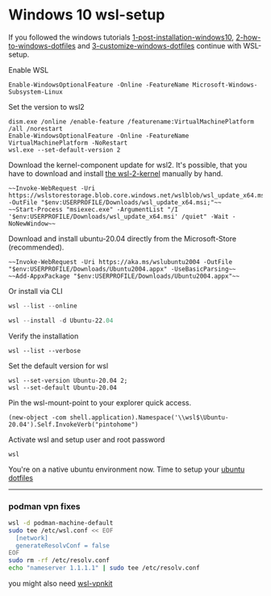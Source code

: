 # Windows 10 wsl-setup

If you followed the windows tutorials [1-post-installation-windows10](1-post-installation-windows10.md),
[2-how-to-windows-dotfiles](2-how-to-windows-dotfiles.md) and
[3-customize-windows-dotfiles](3-customize-windows-dotfiles.md) continue with WSL-setup.


Enable WSL

    Enable-WindowsOptionalFeature -Online -FeatureName Microsoft-Windows-Subsystem-Linux

Set the version to wsl2

    dism.exe /online /enable-feature /featurename:VirtualMachinePlatform /all /norestart
    Enable-WindowsOptionalFeature -Online -FeatureName VirtualMachinePlatform -NoRestart
    wsl.exe --set-default-version 2

Download the kernel-component update for wsl2. It's possible, that you have to download
and install [the wsl-2-kernel](https://docs.microsoft.com/de-de/windows/wsl/wsl2-kernel) manually by hand.

    ~~Invoke-WebRequest -Uri https://wslstorestorage.blob.core.windows.net/wslblob/wsl_update_x64.msi -OutFile "$env:USERPROFILE/Downloads/wsl_update_x64.msi;"~~
    ~~Start-Process "msiexec.exe" -ArgumentList "/I '$env:USERPROFILE/Downloads/wsl_update_x64.msi' /quiet" -Wait -NoNewWindow~~

Download and install ubuntu-20.04 directly from the Microsoft-Store (recommended).

    ~~Invoke-WebRequest -Uri https://aka.ms/wslubuntu2004 -OutFile "$env:USERPROFILE/Downloads/Ubuntu2004.appx" -UseBasicParsing~~
    ~~Add-AppxPackage "$env:USERPROFILE/Downloads/Ubuntu2004.appx"~~

Or install via CLI

```powershell
wsl --list --online

wsl --install -d Ubuntu-22.04
```

Verify the installation

    wsl --list --verbose

Set the default version for wsl

    wsl --set-version Ubuntu-20.04 2;
    wsl --set-default Ubuntu-20.04

Pin the wsl-mount-point to your explorer quick access.

    (new-object -com shell.application).Namespace('\\wsl$\Ubuntu-20.04').Self.InvokeVerb("pintohome")


Activate wsl and setup user and root password

    wsl

You're on a native ubuntu environment now. Time to setup your [ubuntu dotfiles](../ubuntu/1-how-to-ubuntu-dotfiles.md)

---

### podman vpn fixes

```bash
wsl -d podman-machine-default
sudo tee /etc/wsl.conf << EOF  
  [network]  
  generateResolvConf = false  
EOF
sudo rm -rf /etc/resolv.conf
echo "nameserver 1.1.1.1" | sudo tee /etc/resolv.conf
```

you might also need [wsl-vpnkit](https://github.com/sakai135/wsl-vpnkit)
